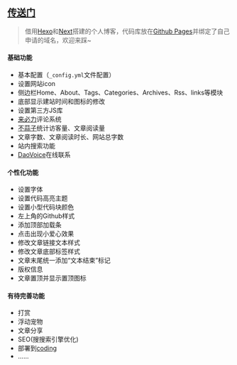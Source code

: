 ## [传送门](https://blog.xixiyoung.com/)

> 借用[Hexo](https://hexo.io/zh-cn/docs/)和[Next](http://theme-next.iissnan.com/)搭建的个人博客，代码库放在[Github Pages](https://pages.github.com/)并绑定了自己申请的域名，欢迎来踩~

#### 基础功能

- 基本配置（`_config.yml`文件配置）
- 设置网站icon
- 侧边栏Home、About、Tags、Categories、Archives、Rss、links等模块
- 底部显示建站时间和图标的修改
- 设置第三方JS库
- [来必力](https://livere.com/)评论系统
- [不蒜子](http://busuanzi.ibruce.info/)统计访客量、文章阅读量
- 文章字数、文章阅读时长、网站总字数
- 站内搜索功能
- [DaoVoice](http://www.daovoice.io/)在线联系

#### 个性化功能

- 设置字体
- 设置代码高亮主题
- 设置小型代码块颜色
- 左上角的Github样式
- 添加顶部加载条
- 点击出现小爱心效果
- 修改文章链接文本样式
- 修改文章底部标签样式
- 文章末尾统一添加“文本结束”标记
- 版权信息
- 文章置顶并显示置顶图标

#### 有待完善功能 

- 打赏
- 浮动宠物
- 文章分享
- SEO(搜搜索引擎优化)
- 部署到[coding](https://coding.net/)
- ......









 
